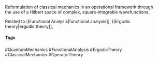 Reformulation of classical mechanics in an operational framework through the use of a Hilbert space of complex, square-integrable wavefunctions.

Related to [[Functional Analysis|functional analysis]], [[Ergodic theory|ergodic theory]], 

##### Tags
#QuantumMechanics #FunctionalAnalysis #ErgodicTheory #ClassicalMechanics #OperatorTheory 
